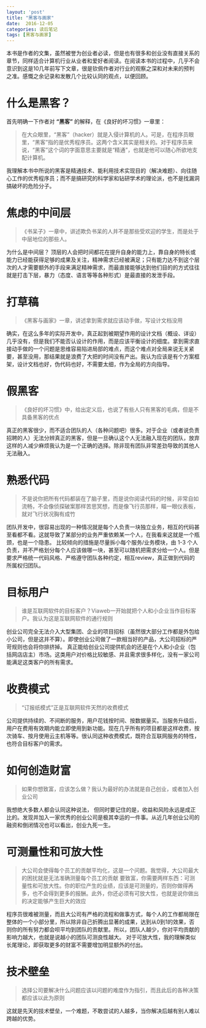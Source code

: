 ```yaml
---
layout: 'post'
title: "黑客与画家"
date:  2016-12-05
categories: 读后笔记
tags: [黑客与画家]
---
```

本书是作者的文集，虽然被誉为创业者必读，但是也有很多和创业没有直接关系的章节，同样适合计算机行业从业者和爱好者阅读。在阅读本书的过程中，几乎不会意识到这是10几年前写下文章，很是钦佩作者对行业的观察之深和对未来的预判之准。感慨之余记录和发散几个比较认同的观点，以便回顾。

# 什么是黑客？
首先明确一下作者对 **“黑客”** 的解释，在《良好的坏习惯》一章里：
> 在大众眼里，“黑客”（hacker）就是入侵计算机的人。可是，在程序员眼里，“黑客”指的是优秀程序员。这两个含义其实是相关的。对于程序员来说，“黑客”这个词的字面意思主要就是“精通”，也就是他可以随心所欲地支配计算机。

我理解本书中所说的黑客是精通技术、能利用技术实现目的（解决难题）、向往随心工作的优秀程序员；而不是搞研究的科学家和钻研学术的理论派，也不是找漏洞搞破坏的危险分子。

# 焦虑的中间层
> 《书呆子》一章中，讲述欺负书呆的人并不是那些受欢迎的学生，而是处于中层地位的那些人。

为什么是中间层？
顶层的人会把时间都花在提升自身的能力上，靠自身的特长或能力已经能获得足够的成果及关注，精神需求已经被满足；只有能力达不到这个层次的人才需要额外的手段来满足精神需求，而最直接能够达到他们目的的方式往往就是打击下层，暴力（态度、语言等等各种形式）是最直接的发泄手段。

# 打草稿
> 《黑客与画家》一章，讲述拿到需求就应该动手做，写设计文档没用

确实，在这么多年的实际开发中，真正起到被期望作用的设计文档（概设、详设）几乎没有，但是我们不能否认设计的作用，而是应该平衡设计的细度。拿到需求直接动手做的一个问题是思维容易陷进局部的难点，而这个难点对全局来说无关紧要，甚至没用，那结果就是浪费了大把的时间没有产出。我认为应该是有个方案框架，设计文档也好，伪代码也好，不需要太细，作为全局的方向指导。

# 假黑客
> 《良好的坏习惯》中，给出定义后，也说了有些人只有黑客的毛病，但是不具备黑客的优点

真正的黑客很少，而不适合团队的人（各种问题吧）很多。对于企业（或者说负责招聘的人）无法分辨真正的黑客，但是一旦确认这个人无法融入现在的团队，放弃这样的人减少麻烦我认为是一个正确的选择。除非现有团队非常差劲导致的其他人无法融入。

#  熟悉代码
> 不是说你把所有代码都装在了脑子里，而是说你阅读代码的时候，非常自如流畅，不会像侦探破案那样苦思冥想，而是像飞行员那样，瞄一眼仪表板，就对飞行状况胸有成竹

团队开发中，很容易出现的一种情况就是每个人负责一块独立业务，相互的代码甚至看都不看。这就导致了某部分的业务严重依赖某一个人，在我看来这就是一个瓶颈，也是一个隐患。
比较倾向的措施是尽量拆小每个服务/业务模块，由 1-3 个人负责，并不严格划分每个人应该做哪一块，甚至可以随机把需求分给一个人。但是要求严格统一代码风格、严格遵守团队各种约定，相互review，真正做到代码的所属权归团队。

# 目标用户
> 谁是互联网软件的目标客户？Viaweb一开始就把个人和小企业当作目标客户。我认为这是互联网软件的通行规则

创业公司完全无法介入大型集团、企业的项目招标（虽然很大部分工作都是外包给小公司，但是这并不算）。即使创业公司做了一款相当好的产品，大公司招标的严苛规则也会将你排挤掉。
真正能给创业公司提供机会的还是在个人和小企业（包括网店店主）市场。这类用户对价格比较敏感、并且需求很多样化，没有一家公司能满足这类客户的所有需求。

# 收费模式
> “订报纸模式”正是互联网软件天然的收费模式

公司提供持续的、不间断的服务，用户花钱按时间、按数据量买。当服务升级后，用户在费用有效期内能立即使用到新功能。现在几乎所有的项目都是这样收费，按次骑车、按月使用云主机等等。很认同这种收费模式，既符合互联网服务的特性，也符合目标客户的需求。

# 如何创造财富
> 如果你想致富，应该怎么做？我认为最好的办法就是自己创业，或者加入创业公司

我想绝大多数人都会认同这种说法， 但同时要记住的是，收益和风险永远是成正比的。发现并加入一家优秀的创业公司是极其幸运的一件事。从近几年创业公司的融资和倒闭情况也可以看出，创业九死一生。

# 可测量性和可放大性
> 大公司会使得每个员工的贡献平均化，这是一个问题。我觉得，大公司最大的困扰就是无法准确测量每个员工的贡献
> 要致富，你需要两样东西：可测量性和可放大性。你的职位产生的业绩，应该是可测量的，否则你做得再多，也不会得到更多的报酬。此外，你还必须有可放大性，也就是说你做出的决定能够产生巨大的效应

程序员很难被测量，而且大公司有严格的流程和做事方式，每个人的工作都局限在整体的一个小部分里，所以除非自己折腾出显著的成果，达到从0到1的效果，否则你的所有努力都会呗平均到团队的贡献里。所以，团队人越少，你对平均贡献的影响力越大，也就是说越小的团队可测良性越大。
对于可放大性，我的理解类似长尾理论，即获取更多的财富不需要增加明显额外的付出。

# 技术壁垒
> 选择公司要解决什么问题应该以问题的难度作为指引，而且此后的各种决策都应该以此为原则

这就是先天的技术壁垒，一个难题，不敢尝试的人越多，当你解决后越有别人难以跨越的优势。
